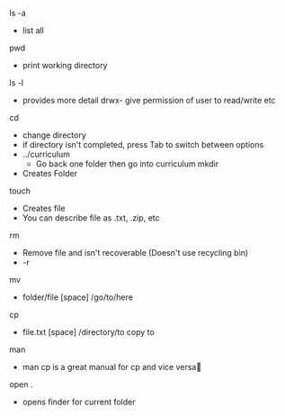 ls -a
- list all

pwd 
- print working directory

ls -l
- provides more detail drwx- give permission of user to read/write etc 

cd 
- change directory 
- if directory isn't completed, press Tab to switch between options 
- ../curriculum 
	- Go back one folder then go into curriculum 
mkdir
- Creates Folder

touch
- Creates file 
- You can describe file as .txt, .zip, etc 

rm 
- Remove file and isn't recoverable (Doesn't use recycling bin) 
- -r 

mv 
- folder/file [space] /go/to/here

cp 
- file.txt [space] /directory/to copy to

man
- man cp is a great manual for cp and vice versa🙂 

open .
- opens finder for current folder
